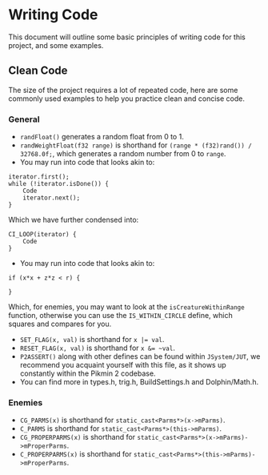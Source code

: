 # Writing Code
This document will outline some basic principles of writing code for this project, and some examples.

## Clean Code
The size of the project requires a lot of repeated code, here are some commonly used examples to help you practice clean and concise code.

### General
- ```randFloat()``` generates a random float from 0 to 1.
- ```randWeightFloat(f32 range)``` is shorthand for ```(range * (f32)rand()) / 32768.0f;```, which generates a random number from 0 to `range`.
- You may run into code that looks akin to:
```
iterator.first();
while (!iterator.isDone()) {
	Code
	iterator.next();
}
```
Which we have further condensed into:
```
CI_LOOP(iterator) {
	Code
}
```
- You may run into code that looks akin to:
```
if (x*x + z*z < r) {
	
}
```
Which, for enemies, you may want to look at the ```isCreatureWithinRange``` function, otherwise you can use the ```IS_WITHIN_CIRCLE``` define, which squares and compares for you.
- ```SET_FLAG(x, val)``` is shorthand for ```x |= val```.
- ```RESET_FLAG(x, val)``` is shorthand for ```x &= ~val```.
- ```P2ASSERT()``` along with other defines can be found within ```JSystem/JUT```, we recommend you acquaint yourself with this file, as it shows up constantly within the Pikmin 2 codebase.
- You can find more in types.h, trig.h, BuildSettings.h and Dolphin/Math.h.

### Enemies
- ```CG_PARMS(x)``` is shorthand for ```static_cast<Parms*>(x->mParms)```.
- ```C_PARMS``` is shorthand for ```static_cast<Parms*>(this->mParms)```.
- ```CG_PROPERPARMS(x)``` is shorthand for ```static_cast<Parms*>(x->mParms)->mProperParms```.
- ```C_PROPERPARMS(x)``` is shorthand for ```static_cast<Parms*>(this->mParms)->mProperParms```.
